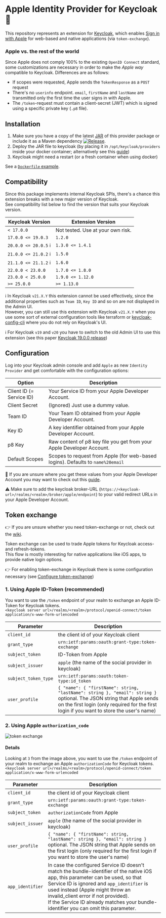# Apple Identity Provider for Keycloak :apple:

This repository represents an extension for [Keycloak](https://www.keycloak.org), which
enables [Sign in with Apple](https://developer.apple.com/documentation/sign_in_with_apple) for web-based and native
applications (via `token-exchange`).

### Apple vs. the rest of the world

Since Apple does not comply 100% to the existing `OpenID Connect` standard, some customizations are necessary in order to make the _Apple
way_
compatible to Keycloak. Differences are as follows:

- If scopes were requested, Apple sends the `TokenResponse` as a `POST` request
- There's no `userinfo` endpoint. `email`, `firstName` and `lastName` are transmitted only the first time the user signs in with Apple.
- The `/token`-request must contain a client-secret (JWT) which is signed using a specific private key (`.p8` file).

## Installation

1. Make sure you have a copy of the latest [JAR](https://github.com/klausbetz/apple-identity-provider-keycloak/releases/latest) of this
   provider package or include it as a Maven dependency <a href="https://jitpack.io/#klausbetz/apple-identity-provider-keycloak">
   <img src="https://jitpack.io/v/klausbetz/apple-identity-provider-keycloak.svg" alt="Release"></a>.
2. Deploy the JAR file to keycloak (by placing it in `/opt/keycloak/providers` inside your docker container; alternatively see
   this [guide](https://www.keycloak.org/docs/latest/server_development/index.html#registering-provider-implementations))
3. Keycloak might need a restart (or a fresh container when using docker)

See a [`Dockerfile` example](docs/README_docker_installation.md).

## Compatibility

Since this package implements internal Keycloak SPIs, there's a chance this extension breaks with a new major version of Keycloak.  
See compatibility list below to find the version that suits your Keycloak version.

| Keycloak Version                        | Extension Version                 |
|-----------------------------------------|-----------------------------------|
| `< 17.0.0`                              | Not tested. Use at your own risk. |
| `17.0.0 <= 19.0.3`                      | `1.2.0`                           |
| `20.0.0 <= 20.0.5` :information_source: | `1.3.0 <= 1.4.1`                  |
| `21.0.0 <= 21.0.2` :information_source: | `1.5.0`                           |
| `21.1.0 <= 21.1.2` :information_source: | `1.6.0`                           |
| `22.0.0 < 23.0.0`                       | `1.7.0 <= 1.8.0`                  |
| `23.0.0 < 25.0.0`                       | `1.9.0 <= 1.12.0`                 |
| `>= 25.0.0`                             | `>= 1.13.0`                       |

:information_source: In Keycloak `v21.X.Y` this extension cannot be used effectively, since the additional properties such
as `Team ID`, `Key ID`
and so on are not displayed in the Admin UI.   
However, you can still use this extension with Keycloak `v21.X.Y` when you use some sort of external configuration tools like terraform or
[keycloak-config-cli](https://github.com/adorsys/keycloak-config-cli) where you do not rely on Keycloak's UI.

:information_source: For Keycloak `v19` and `v20` you have to switch to the old Admin UI to use this extension (see this
paper [Keycloak 19.0.0 release](https://www.keycloak.org/2022/07/keycloak-1900-released.html#_new_admin_console_is_now_the_default_console))

## Configuration

Log into your Keycloak admin console and add `Apple` as new `Identity Provider` and get comfortable with the configuration options:

| Option                   | Description                                                                     |
|--------------------------|---------------------------------------------------------------------------------|
| Client ID (= Service ID) | Your Service ID from your Apple Developer Account.                              |
| Client Secret            | (Ignored) Just use a dummy value.                                               |
| Team ID                  | Your Team ID obtained from your Apple Developer Account.                        |
| Key ID                   | A key identifier obtained from your Apple Developer Account.                    |
| p8 Key                   | Raw content of p8 key file you get from your Apple Developer Account.           |
| Default Scopes           | Scopes to request from Apple (for web-based logins). Defaults to `name%20email` |

:raising_hand: If you are unsure where you get these values from your Apple Developer Account you may want to check out
this [guide](https://github.com/klausbetz/apple-identity-provider-keycloak/wiki/Configuration-within-Apple-Developer-portal).

:warning: Make sure to add the keycloak broker-URL (`https://<keycloak-url>/realms/<realm>/broker/apple/endpoint`) to your valid redirect
URLs in your Apple Developer Account.

## Token exchange

:point_right: If you are unsure whether you need token-exchange or not, check out the [wiki](https://github.com/klausbetz/apple-identity-provider-keycloak/wiki/Do-you-need-token%E2%80%90exchange%3F).

Token exchange can be used to trade Apple tokens for Keycloak access- and refresh-tokens.  
This flow is mostly interesting for native applications like iOS apps, to provide native login options.

:point_right: For enabling token-exchange in Keycloak there is some configuration necessary (see [Configure token-exchange](docs/CONFIGURE_TOKEN_EXCHANGE.md))

### 1. Using Apple ID-Token (recommended)

You want to use the `/token` endpoint of your realm to exchange an Apple ID-Token for Keycloak tokens.  
`<keycloak server url>/realms/<realm>/protocol/openid-connect/token`  
`application/x-www-form-urlencoded`

| Parameter            | Description                                                                                                                                                                                                       |
|----------------------|-------------------------------------------------------------------------------------------------------------------------------------------------------------------------------------------------------------------|
| `client_id`          | the client id of your Keycloak client                                                                                                                                                                             |
| `grant_type`         | `urn:ietf:params:oauth:grant-type:token-exchange`                                                                                                                                                                 |
| `subject_token`      | ID-Token from Apple                                                                                                                                                                                               |
| `subject_issuer`     | `apple` (the name of the social provider in keycloak)                                                                                                                                                             |
| `subject_token_type` | `urn:ietf:params:oauth:token-type:id_token`                                                                                                                                                                       |
| `user_profile`       | `{ "name": { "firstName": string, "lastName": string }, "email": string }` optional. The JSON string that Apple sends on the first login (only required for the first login if you want to store the user's name) |

### 2. Using Apple `authorization_code`

![token exchange](docs/token_exchange.png)

#### Details

Looking at `3` from the image above, you want to use the `/token` endpoint of your realm to exchange an Apple `authorizationCode` for
Keycloak tokens.  
`<keycloak server url>/realms/<realm>/protocol/openid-connect/token`  
`application/x-www-form-urlencoded`

| Parameter        | Description                                                                                                                                                                                                                                                                                                                                              |
|------------------|----------------------------------------------------------------------------------------------------------------------------------------------------------------------------------------------------------------------------------------------------------------------------------------------------------------------------------------------------------|
| `client_id`      | the client id of your Keycloak client                                                                                                                                                                                                                                                                                                                    |
| `grant_type`     | `urn:ietf:params:oauth:grant-type:token-exchange`                                                                                                                                                                                                                                                                                                        |
| `subject_token`  | `authorizationCode` from Apple                                                                                                                                                                                                                                                                                                                           |
| `subject_issuer` | `apple` (the name of the social provider in keycloak)                                                                                                                                                                                                                                                                                                    |
| `user_profile`   | `{ "name": { "firstName": string, "lastName": string }, "email": string }` optional. The JSON string that Apple sends on the first login (only required for the first login  if you want to store the user's name)                                                                                                                                       |
| `app_identifier` | In case the configured Service ID doesn't match the bundle-identifier of the native iOS app, this parameter can be used, so that Service ID is ignored and `app_identifier` is used instead (Apple might throw an invalid_client error if not provided).<br>If the Service ID already matches your bundle-identifier you can omit this parameter. |

